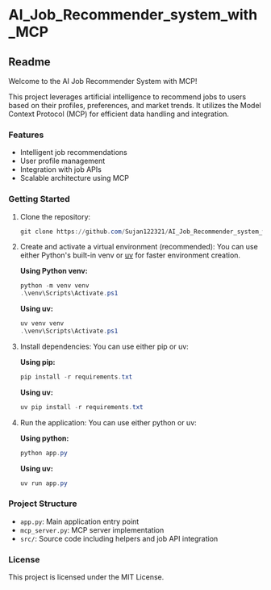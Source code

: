 # AI_Job_Recommender_system_with_MCP
## Readme

Welcome to the AI Job Recommender System with MCP!

This project leverages artificial intelligence to recommend jobs to users based on their profiles, preferences, and market trends. It utilizes the Model Context Protocol (MCP) for efficient data handling and integration.

### Features
- Intelligent job recommendations
- User profile management
- Integration with job APIs
- Scalable architecture using MCP

### Getting Started
1. Clone the repository:
	```powershell
	git clone https://github.com/Sujan122321/AI_Job_Recommender_system_with_MCP.git
	```
2. Create and activate a virtual environment (recommended):
	You can use either Python's built-in venv or [uv](https://github.com/astral-sh/uv) for faster environment creation.

	**Using Python venv:**
	```powershell
	python -m venv venv
	.\venv\Scripts\Activate.ps1
	```

	**Using uv:**
	```powershell
	uv venv venv
	.\venv\Scripts\Activate.ps1
	```
3. Install dependencies:
	You can use either pip or uv:

	**Using pip:**
	```powershell
	pip install -r requirements.txt
	```

	**Using uv:**
	```powershell
	uv pip install -r requirements.txt
	```

4. Run the application:
	You can use either python or uv:

	**Using python:**
	```powershell
	python app.py
	```

	**Using uv:**
	```powershell
	uv run app.py
	```

### Project Structure
- `app.py`: Main application entry point
- `mcp_server.py`: MCP server implementation
- `src/`: Source code including helpers and job API integration

### License
This project is licensed under the MIT License.
